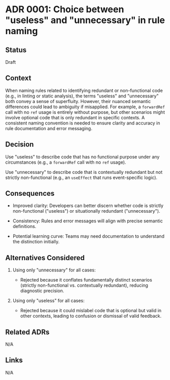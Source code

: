 # ADR 0001: Choice between "useless" and "unnecessary" in rule naming

## Status

Draft

## Context

When naming rules related to identifying redundant or non-functional code (e.g., in linting or static analysis), the terms "useless" and "unnecessary" both convey a sense of superfluity. However, their nuanced semantic differences could lead to ambiguity if misapplied. For example, a `forwardRef` call with no `ref` usage is entirely without purpose, but other scenarios might involve optional code that is only redundant in specific contexts. A consistent naming convention is needed to ensure clarity and accuracy in rule documentation and error messaging.

## Decision

Use "useless" to describe code that has no functional purpose under any circumstances (e.g., a `forwardRef` call with no `ref` usage).

Use "unnecessary" to describe code that is contextually redundant but not strictly non-functional (e.g., an `useEffect` that runs event-specific logic).

## Consequences

- Improved clarity: Developers can better discern whether code is strictly non-functional ("useless") or situationally redundant ("unnecessary").

- Consistency: Rules and error messages will align with precise semantic definitions.

- Potential learning curve: Teams may need documentation to understand the distinction initially.

## Alternatives Considered

1. Using only "unnecessary" for all cases:
   - Rejected because it conflates fundamentally distinct scenarios (strictly non-functional vs. contextually redundant), reducing diagnostic precision.

2. Using only "useless" for all cases:
   - Rejected because it could mislabel code that is optional but valid in other contexts, leading to confusion or dismissal of valid feedback.

## Related ADRs

N/A

## Links

N/A
